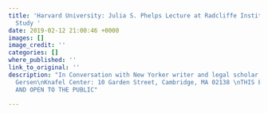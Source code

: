 ```yaml
---
title: 'Harvard University: Julia S. Phelps Lecture at Radcliffe Institute for Advanced
  Study '
date: 2019-02-12 21:00:46 +0000
images: []
image_credit: ''
categories: []
where_published: ''
link_to_original: ''
description: "In Conversation with New Yorker writer and legal scholar Jeannie Suk
  Gersen\nKnafel Center: 10 Garden Street, Cambridge, MA 02138 \nTHIS EVENT IS FREE
  AND OPEN TO THE PUBLIC"

---
```

